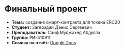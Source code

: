 # Финальный проект

- **Тема:** создание смарт-контракта для токена ERC20
- **Студент:** Загвоздин Денис Сергеевич
- **Преподаватель:** Саиф Муджахед Абдулла
- **Группа:** РИ-410911
- **Ссылка на отчёт:** [Google Docs](https://docs.google.com/document/d/1uhmSRwHgCDx1B6bXFCaVxtIB6GX6NZgEHZK2PjGn1ak/edit?usp=sharing)
